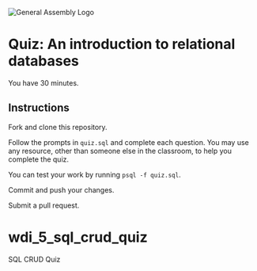 ![General Assembly Logo](http://i.imgur.com/ke8USTq.png)

# Quiz:  An introduction to relational databases

You have 30 minutes.

## Instructions

Fork and clone this repository.

Follow the prompts in `quiz.sql` and complete each question.  You may use any resource, other than someone else in the classroom, to help you complete the quiz.

You can test your work by running `psql -f quiz.sql`.

Commit and push your changes.

Submit a pull request.

# wdi_5_sql_crud_quiz
SQL CRUD Quiz
